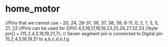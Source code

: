 # home_motor


//Pins that we cannot use - 20, 24, 28-31, 36, 37, 38, 39, 6-11, 0, 2, 1, 3, 5, 21, 22
//Pins can be used for GPIO 4,5,16,17,18,19,23,25,26,27,32,33
//byte pin[] = {15,2,4,5,18,19,21,7};   //   Seven segment pin is connected to Digital pin 15,2,4,5,18,19,21 to a,b,c,d,e,f,g


